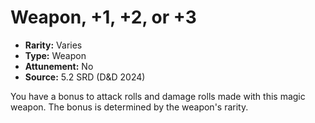 # Weapon, +1, +2, or +3

- **Rarity:** Varies
- **Type:** Weapon
- **Attunement:** No
- **Source:** 5.2 SRD (D&D 2024)

You have a bonus to attack rolls and damage rolls made with this magic weapon. The bonus is determined by the weapon's rarity.
